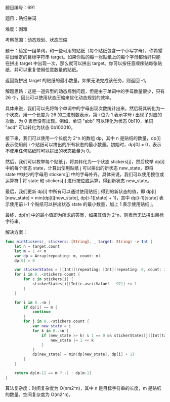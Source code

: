 题目编号：691

题目：贴纸拼词

难度：困难

考察范围：动态规划、状态压缩

题干：给定一组单词，和一些可用的贴纸（每个贴纸包含一个小写字母），你希望拼出给定的目标字符串 target。如果你贴的每一张贴纸上的每个字母都恰好只能在拼出 target 中出现一次，那么就可以拼出 target。你可以按任意顺序贴每张贴纸，并可以重复使用任意数量的贴纸。

返回能拼出 target 的贴纸的最小数量。如果无法完成该任务，则返回 -1。

解题思路：这是一道典型的动态规划问题，但是由于单词中的字母数量很少，只有 26 个，因此可以使用状态压缩来优化动态规划的效率。

具体来说，我们可以先将每个单词中的字母出现次数统计出来，然后将其转化为一个状态，用一个长度为 26 的二进制数表示，第 i 位为 1 表示字母 i 出现了对应的次数，为 0 表示没有出现。例如，单词 "abb" 可以转化为状态 0b110，单词 "acd" 可以转化为状态 0b100010。

接下来，我们可以使用一个长度为 2^n 的数组 dp，其中 n 是贴纸的数量，dp[i] 表示使用前 i 个贴纸可以拼出的所有状态的最小数量。初始时，dp[0] = 0，表示不使用任何贴纸时可以拼出的状态数量为 0。

然后，我们可以枚举每个贴纸 j，将其转化为一个状态 stickers[j]，然后枚举 dp[i] 中的每个状态 state，计算出使用贴纸 j 可以拼出的新状态 new_state，即将 state 中缺少的字母用 stickers[j] 中的字母补齐。具体来说，我们可以使用按位或运算符 | 将 state 和 stickers[j] 进行按位或运算，得到新状态 new_state。

最后，我们更新 dp[i] 中所有可以通过使用贴纸 j 得到的新状态的值，即 dp[i][new_state] = min(dp[i][new_state], dp[i-1][state] + 1)，其中 dp[i-1][state] 表示使用前 i-1 个贴纸可以拼出状态 state 的最小数量，加上 1 表示使用贴纸 j。

最终，dp[n] 中的最小值即为所求的答案，如果其值为 2^n，则表示无法拼出目标字符串。

解决方案：

```swift
func minStickers(_ stickers: [String], _ target: String) -> Int {
    let n = target.count
    let m = 1 << n
    var dp = Array(repeating: m, count: m)
    dp[0] = 0

    var stickerStates = [[Int]](repeating: [Int](repeating: 0, count: 26), count: stickers.count)
    for i in 0..<stickers.count {
        for c in stickers[i] {
            stickerStates[i][Int(c.asciiValue! - 97)] += 1
        }
    }

    for i in 0..<m {
        if dp[i] == m {
            continue
        }
        for j in 0..<stickers.count {
            var new_state = i
            for k in 0..<n {
                if (new_state >> k) & 1 == 0 && stickerStates[j][Int(target[target.index(target.startIndex, offsetBy: k)].asciiValue! - 97)] > 0 {
                    new_state |= 1 << k
                }
            }
            dp[new_state] = min(dp[new_state], dp[i] + 1)
        }
    }

    return dp[m-1] == m ? -1 : dp[m-1]
}
```

算法复杂度：时间复杂度为 O(nm2^n)，其中 n 是目标字符串的长度，m 是贴纸的数量。空间复杂度为 O(m2^n)。